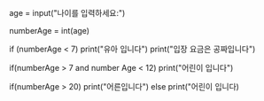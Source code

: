 age = input("나이를 입력하세요:")

numberAge = int(age) 

if (numberAge < 7) 
  print("유아 입니다")
  print("입장 요금은 공짜입니다")



if(numberAge > 7 and number Age < 12) 
  print("어린이 입니다")


if(numberAge > 20) 
 print("어른입니다")
else
 print("어린이 입니다) 


 
